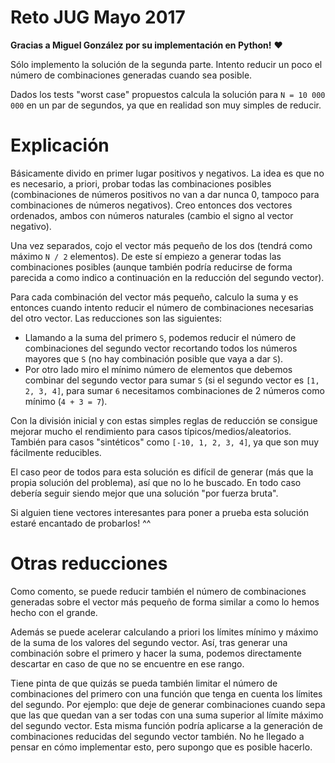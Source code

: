 Reto JUG Mayo 2017
==================

**Gracias a Miguel González por su implementación en Python!** :heart:

Sólo implemento la solución de la segunda parte. Intento reducir un poco
el número de combinaciones generadas cuando sea posible.

Dados los tests "worst case" propuestos calcula la solución para
`N = 10 000 000` en un par de segundos, ya que en realidad son muy simples
de reducir.


Explicación
===========

Básicamente divido en primer lugar positivos y negativos. La idea es que no
es necesario, a priori, probar todas las combinaciones posibles (combinaciones
de números positivos no van a dar nunca 0, tampoco para combinaciones de
números negativos). Creo entonces dos vectores ordenados, ambos con números
naturales (cambio el signo al vector negativo).

Una vez separados, cojo el vector más pequeño de los dos (tendrá como máximo
`N / 2` elementos). De este sí empiezo a generar todas las combinaciones
posibles (aunque también podría reducirse de forma parecida a como indico a
continuación en la reducción del segundo vector).

Para cada combinación del vector más pequeño, calculo la suma y es entonces
cuando intento reducir el número de combinaciones necesarias del otro vector.
Las reducciones son las siguientes:

- Llamando a la suma del primero `S`, podemos reducir el número de
  combinaciones del segundo vector recortando todos los números mayores que
  `S` (no hay combinación posible que vaya a dar `S`).
- Por otro lado miro el mínimo número de elementos que debemos combinar del
  segundo vector para sumar `S` (si el segundo vector es `[1, 2, 3, 4]`, para
  sumar `6` necesitamos combinaciones de 2 números como mínimo (`4 + 3 = 7`).

Con la división inicial y con estas simples reglas de reducción se consigue
mejorar mucho el rendimiento para casos típicos/medios/aleatorios. También
para casos "sintéticos" como `[-10, 1, 2, 3, 4]`, ya que son muy fácilmente
reducibles.

El caso peor de todos para esta solución es difícil de generar (más que la
propia solución del problema), así que no lo he buscado. En todo caso debería
seguir siendo mejor que una solución "por fuerza bruta".

Si alguien tiene vectores interesantes para poner a prueba esta solución
estaré encantado de probarlos! ^^


Otras reducciones
=================

Como comento, se puede reducir también el número de combinaciones generadas
sobre el vector más pequeño de forma similar a como lo hemos hecho con el
grande.

Además se puede acelerar calculando a priori los límites mínimo y máximo de
la suma de los valores del segundo vector. Así, tras generar una combinación
sobre el primero y hacer la suma, podemos directamente descartar en caso de
que no se encuentre en ese rango.

Tiene pinta de que quizás se pueda también limitar el número de combinaciones
del primero con una función que tenga en cuenta los límites del segundo. Por
ejemplo: que deje de generar combinaciones cuando sepa que las que quedan van
a ser todas con una suma superior al límite máximo del segundo vector. Esta
misma función podría aplicarse a la generación de combinaciones reducidas del
segundo vector también. No he llegado a pensar en cómo implementar esto, pero
supongo que es posible hacerlo.
